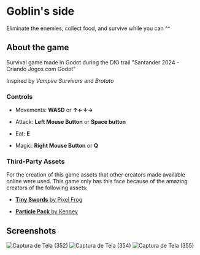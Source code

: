 
# Goblin's side
Eliminate the enemies, collect food, and survive while you can ^^

## About the game
Survival game made in Godot during the DIO trail "Santander 2024 - Criando Jogos com Godot"

Inspired by _Vampire Survivors_ and _Brotato_

### Controls
- Movements: **WASD** or **↑←↓→**

- Attack: **Left Mouse Button** or **Space button**

- Eat: **E**

- Magic: **Right Mouse Button** or **Q**

### Third-Party Assets
For the creation of this game assets that other creators made available online were used. This game only has this face because of the amazing creators of the following assets:

- <a href="https://pixelfrog-assets.itch.io/tiny-swords"> <strong>Tiny Swords</strong> by Pixel Frog</a>

- <a href="https://kenney.nl/assets/particle-pack"> <strong>Particle Pack</strong> by Kenney</a>

## Screenshots
![Captura de Tela (352)](https://github.com/user-attachments/assets/0aced935-94dd-4aa4-be4f-400900cc33c6)
![Captura de Tela (354)](https://github.com/user-attachments/assets/b48b2575-b744-4672-8d93-c367d9ae80d7)
![Captura de Tela (355)](https://github.com/user-attachments/assets/f7521e0e-86b5-41ae-930b-1a8948c1180f)
